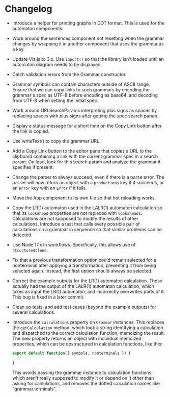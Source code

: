 # Changelog

* Introduce a helper for printing graphs in DOT format. This is used for the automaton components.

* Work around the sentences component not resetting when the grammar changes by wrapping it in another component that uses the grammar as a key.

* Update Viz.js to 3.x. Use `import()` so that the library isn't loaded until an automaton diagram needs to be displayed.

* Catch validation errors from the Grammar constructor.

* Grammar symbols can contain characters outside of ASCII range. Ensure that we can copy links to such grammars by encoding the grammar's spec as UTF-8 before encoding as base64, and decoding from UTF-8 when setting the initial spec.

* Work around URLSearchParams interpreting plus signs as spaces by replacing spaces with plus signs after getting the spec search param.

* Display a status message for a short time on the Copy Link button after the link is copied.

* Use writeText() to copy the grammar URL.

* Add a Copy Link button to the editor pane that copies a URL to the clipboard containing a link with the current grammar spec in a search param. On load, look for this search param and analyze the grammar it specifies if present.

* Change the parser to always succeed, even if there is a parse error. The parser will now return an object with a `productions` key if it succeeds, or an `error` key with an `Error` if it fails.

* Move the App component to its own file so that hot reloading works.

* Copy the LR(1) automaton used in the LALR(1) automaton calculation so that its `lookahead` properties are not replaced with `lookaheads`. Calculations are not supposed to modify the results of other calculations. Introduce a test that calls every possible pair of calculations on a grammar in sequence so that similar problems can be detected.

* Use Node 17.x in workflows. Specifically, this allows use of `structuredClone`.

* Fix that a previous transformation option could remain selected for a nonterminal after applying a transformation, preventing it from being selected again. Instead, the first option should always be selected.

* Correct the example outputs for the LR(1) automaton calculation. These actually had the output of the LALR(1) automaton calculation, which takes as input the LR(1) automaton, and incorrectly overwrites parts of it. This bug is fixed in a later commit.

* Clean up tests, and add test cases (beyond the example outputs) for several calculations.

* Introduce the `calculations` property on `Grammar` instances. This replaces the `getCalculation` method, which took a string identifying a calculation and dispatched to the correct calculation function, memoizing the result. The new property returns an object with individual memoized properties, which can be destructured in calculation functions, like this:

  ```js
  export default function({ symbols, nonterminals }) {
    // ...
  }
  ```
  
  This avoids passing the grammar instance to calculation functions, which aren't really supposed to modify it or depend on it other than asking for calculations, and removes the dotted calculation names like "grammar.terminals".

